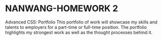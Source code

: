 # NANWANG-HOMEWORK 2
Advanced CSS: Portfolio
This portfolio of work will showcase my skills and talents to employers for a part-time or full-time position. The portfolio highlights my strongest work as well as the thought processes behind it.
